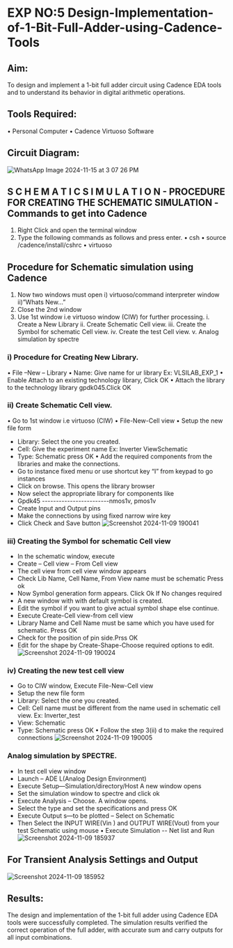 # EXP NO:5  Design-Implementation-of-1-Bit-Full-Adder-using-Cadence-Tools

## Aim:
To design and implement a 1-bit full adder circuit using Cadence EDA tools and to understand its behavior in digital arithmetic operations.

## Tools Required:
•	Personal Computer
•	Cadence Virtuoso Software
## Circuit Diagram:
![WhatsApp Image 2024-11-15 at 3 07 26 PM](https://github.com/user-attachments/assets/fc5a5238-fdac-429a-948d-084698adbc43)


## S C H E M A T I C S I M U L A T I O N - PROCEDURE FOR CREATING THE SCHEMATIC SIMULATION -Commands to get into Cadence

1.	Right Click and open the terminal window
2.	Type the following commands as follows and press enter.
•	csh
•	source /cadence/install/cshrc
•	virtuoso 
## Procedure for Schematic simulation using Cadence

1.	Now two windows must open i) virtuoso/command interpreter window ii)”Whats New…”
2.	Close the 2nd window
3.	Use 1st window i.e virtuoso window (CIW) for further processing.
i.	Create a New Library
ii.	Create Schematic Cell view.
iii.	Create the Symbol for schematic Cell view.
iv.	Create the test Cell view.
v.	Analog simulation by spectre


### i)	Procedure for Creating New Library.
•	File –New – Library
•	Name: Give name for ur library Ex: VLSILAB_EXP_1
•	Enable Attach to an existing technology library, Click OK
•	Attach the library to the technology library gpdk045.Click OK
### ii)	Create Schematic Cell view.
•	Go to 1st window i.e virtuoso (CIW)
•	File-New-Cell view
•	Setup the new file form
+ Library: Select the one you created.
+	Cell: Give the experiment name Ex: Inverter ViewSchematic
+	Type: Schematic press OK
•	Add the required components from the libraries and make the connections.
+	Go to instance fixed menu or use shortcut key “I” from keypad to go instances
+	Click on browse. This opens the library browser
+	Now select the appropriate library for components like 
+ Gpdk45 ------------------------nmos1v, pmos1v
+	Create Input and Output pins
+	Make the connections by using fixed narrow wire key
+	Click Check and Save button
![Screenshot 2024-11-09 190041](https://github.com/user-attachments/assets/3a05383c-0443-47ef-99b2-dcdf6f23b89a)



 
### iii)	Creating the Symbol for schematic Cell view

+	In the schematic window, execute 
+	Create – Cell view – From Cell view
+	The cell view from cell view window appears
+	Check Lib Name, Cell Name, From View name must be schematic Press ok
+	Now Symbol generation form appears. Click Ok If No changes required
+	A new window with with default symbol is created.
+	Edit the symbol if you want to give actual symbol shape else continue.
+	Execute Create-Cell view-from cell view
+	Library Name and Cell Name must be same which you have used for schematic. Press OK
+	Check for the position of pin side.Prss OK
+	Edit for the shape by Create-Shape-Choose required options to edit.
![Screenshot 2024-11-09 190024](https://github.com/user-attachments/assets/fe17ceb8-6ed6-405e-8b20-c5306c98c026)



### iv)	Creating the new test cell view

+ Go to CIW window, Execute File-New-Cell view
+	Setup the new file form
+	Library: Select the one you created.
+	Cell: Cell name must be different from the name used in schematic cell view. Ex: Inverter_test
+	View: Schematic
+	Type: Schematic press OK
•	Follow the step 3(ii) d to make the required connections
![Screenshot 2024-11-09 190005](https://github.com/user-attachments/assets/ea18d52c-a4b9-4da9-9a2a-06f67152146c)



 
### Analog simulation by SPECTRE.
+	In test cell view window
+	Launch – ADE L(Analog Design Environment)
+	Execute Setup—Simulation/directory/Host A new window opens
+	Set the simulation window to spectre and click ok
+	Execute Analysis – Choose. A window opens.
+	Select the type and set the specifications and press OK
+	Execute Output s—to be plotted – Select on Schematic
+	Then Select the INPUT WIRE(Vin ) and OUTPUT WIRE(Vout) from your test Schematic using mouse
•	Execute Simulation -- Net list and Run
![Screenshot 2024-11-09 185937](https://github.com/user-attachments/assets/5be2d069-c614-4846-86c9-e8ec168ba7b2)

## For Transient Analysis Settings and Output
 ![Screenshot 2024-11-09 185952](https://github.com/user-attachments/assets/a3fb2842-a519-4e40-bfb6-f80eca2dc0ea)



 

## Results:
The design and implementation of the 1-bit full adder using Cadence EDA tools were successfully completed. The simulation results verified the correct operation of the full adder, with accurate sum and carry outputs for all input combinations.
